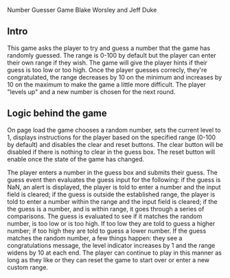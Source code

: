 Number Guesser Game
Blake Worsley and Jeff Duke

Intro
------
This game asks the player to try and guess a number that the game has randomly guessed.  The range is 0-100 by default but the player can enter their own range if they wish.  The game will give the player hints if their guess is too low or too high.  Once the player guesses correcly, they're congratulated, the range decreases by 10 on the minimum and increases by 10 on the maximum to make the game a little more difficult.  The player "levels up" and a new number is chosen for the next round.  

Logic behind the game
------
On page load the game chooses a random number, sets the current level to 1, displays instructions for the player based on the specified range (0-100 by default) and disables the clear and reset buttons.  The clear button will be disabled if there is nothing to clear in the guess box.  The reset button will enable once the state of the game has changed.  

The player enters a number in the guess box and submits their guess.  The guess event then evaluates the guess input for the following:  if the guess is NaN, an alert is displayed, the player is told to enter a number and the input field is cleared;  if the guess is outside the established range, the player is told to enter a number within the range and the input field is cleared; if the the guess is a number, and is within range, it goes through a series of comparisons.  The guess is evaluated to see if it matches the random number, is too low or is too high.  If too low they are told to guess a higher number; if too high they are told to guess a lower number.  If the guess matches the random number, a few things happen: they see a congratulations message, the level indicator increases by 1 and the range widens by 10 at each end.  The player can continue to play in this manner as long as they like or they can reset the game to start over or enter a new custom range.
